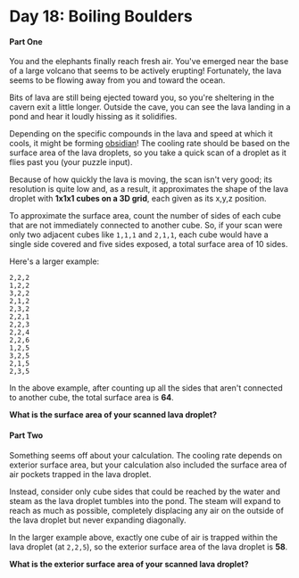 Day 18: Boiling Boulders
========================

#### Part One

You and the elephants finally reach fresh air. You've emerged near the base of
a large volcano that seems to be actively erupting! Fortunately, the lava seems
to be flowing away from you and toward the ocean.

Bits of lava are still being ejected toward you, so you're sheltering in the
cavern exit a little longer. Outside the cave, you can see the lava landing in
a pond and hear it loudly hissing as it solidifies.

Depending on the specific compounds in the lava and speed at which it cools, it
might be forming [obsidian](https://en.wikipedia.org/wiki/Obsidian)! The
cooling rate should be based on the surface area of the lava droplets, so you
take a quick scan of a droplet as it flies past you (your puzzle input).

Because of how quickly the lava is moving, the scan isn't very good; its
resolution is quite low and, as a result, it approximates the shape of the lava
droplet with **1x1x1 cubes on a 3D grid**, each given as its x,y,z position.

To approximate the surface area, count the number of sides of each cube that
are not immediately connected to another cube. So, if your scan were only two
adjacent cubes like `1,1,1` and `2,1,1`, each cube would have a single side
covered and five sides exposed, a total surface area of 10 sides.

Here's a larger example:

```
2,2,2
1,2,2
3,2,2
2,1,2
2,3,2
2,2,1
2,2,3
2,2,4
2,2,6
1,2,5
3,2,5
2,1,5
2,3,5
```

In the above example, after counting up all the sides that aren't connected to
another cube, the total surface area is **64**.

**What is the surface area of your scanned lava droplet?**

#### Part Two

Something seems off about your calculation. The cooling rate depends on
exterior surface area, but your calculation also included the surface area of
air pockets trapped in the lava droplet.

Instead, consider only cube sides that could be reached by the water and steam
as the lava droplet tumbles into the pond. The steam will expand to reach as
much as possible, completely displacing any air on the outside of the lava
droplet but never expanding diagonally.

In the larger example above, exactly one cube of air is trapped within the lava
droplet (at `2,2,5`), so the exterior surface area of the lava droplet is
**58**.

**What is the exterior surface area of your scanned lava droplet?**

